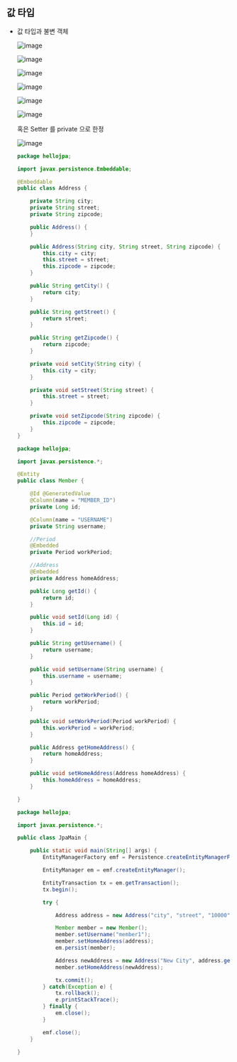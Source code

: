 ## **값 타입**
  * 값 타입과 불변 객체
    
    ![image](https://user-images.githubusercontent.com/79301439/174473344-b17306b6-87aa-44d3-9306-663037c94c2b.png)
    
    ![image](https://user-images.githubusercontent.com/79301439/174473355-af55b751-164f-48b3-8d37-e2c24bdd4206.png)
    
    ![image](https://user-images.githubusercontent.com/79301439/174473363-941e89cd-ad90-4d96-bc89-45454d64ac4b.png)
    
    ![image](https://user-images.githubusercontent.com/79301439/174473373-0bdc2fbf-9f30-4e11-bc37-a40afb18ea3c.png)
    
    ![image](https://user-images.githubusercontent.com/79301439/174473384-e14057be-32f9-4126-b30d-ff96b7f31552.png)
    
    ![image](https://user-images.githubusercontent.com/79301439/174473403-27b362db-17a0-4955-983d-c93d2aeb7630.png)
    
    혹은 Setter 를 private 으로 한정
    
    ![image](https://user-images.githubusercontent.com/79301439/174473421-1659bfff-29f7-43b0-ab51-e0e54c69c3c0.png)
    
    ```java
    package hellojpa;

    import javax.persistence.Embeddable;

    @Embeddable
    public class Address {

        private String city;
        private String street;
        private String zipcode;

        public Address() {
        }

        public Address(String city, String street, String zipcode) {
            this.city = city;
            this.street = street;
            this.zipcode = zipcode;
        }

        public String getCity() {
            return city;
        }

        public String getStreet() {
            return street;
        }

        public String getZipcode() {
            return zipcode;
        }

        private void setCity(String city) {
            this.city = city;
        }

        private void setStreet(String street) {
            this.street = street;
        }

        private void setZipcode(String zipcode) {
            this.zipcode = zipcode;
        }
    }
    ```
    
    ```java
    package hellojpa;

    import javax.persistence.*;

    @Entity
    public class Member {

        @Id @GeneratedValue
        @Column(name = "MEMBER_ID")
        private Long id;

        @Column(name = "USERNAME")
        private String username;

        //Period
        @Embedded
        private Period workPeriod;

        //Address
        @Embedded
        private Address homeAddress;

        public Long getId() {
            return id;
        }

        public void setId(Long id) {
            this.id = id;
        }

        public String getUsername() {
            return username;
        }

        public void setUsername(String username) {
            this.username = username;
        }

        public Period getWorkPeriod() {
            return workPeriod;
        }

        public void setWorkPeriod(Period workPeriod) {
            this.workPeriod = workPeriod;
        }

        public Address getHomeAddress() {
            return homeAddress;
        }

        public void setHomeAddress(Address homeAddress) {
            this.homeAddress = homeAddress;
        }

    }
    ```
    
    ```java
    package hellojpa;

    import javax.persistence.*;

    public class JpaMain {

        public static void main(String[] args) {
            EntityManagerFactory emf = Persistence.createEntityManagerFactory("hello");

            EntityManager em = emf.createEntityManager();

            EntityTransaction tx = em.getTransaction();
            tx.begin();

            try {

                Address address = new Address("city", "street", "10000");

                Member member = new Member();
                member.setUsername("member1");
                member.setHomeAddress(address);
                em.persist(member);

                Address newAddress = new Address("New City", address.getStreet(), address.getZipcode());
                member.setHomeAddress(newAddress);

                tx.commit();
            } catch(Exception e) {
                tx.rollback();
                e.printStackTrace();
            } finally {
                em.close();
            }

            emf.close();
        }

    }
    ```
